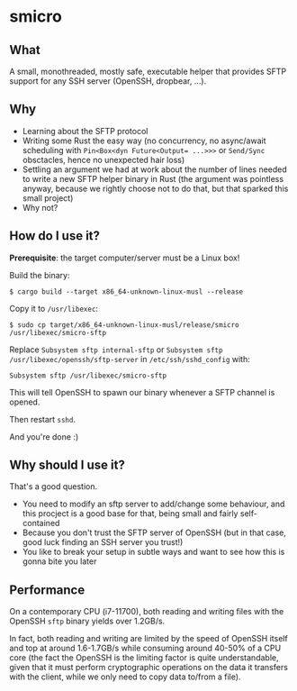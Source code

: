 # smicro

## What

A small, monothreaded, mostly safe, executable helper that provides SFTP support for any SSH server (OpenSSH, dropbear, ...).

## Why

* Learning about the SFTP protocol
* Writing some Rust the easy way (no concurrency, no async/await scheduling with `Pin<Box<dyn Future<Output= ...>>>` or `Send/Sync` obsctacles, hence no unexpected hair loss)
* Settling an argument we had at work about the number of lines needed to write a new SFTP helper binary in Rust (the argument was pointless anyway, because we rightly choose not to do that, but that sparked this small project)
* Why not?

## How do I use it?

**Prerequisite**: the target computer/server must be a Linux box!

Build the binary:
```
$ cargo build --target x86_64-unknown-linux-musl --release
```
Copy it to `/usr/libexec`:
```
$ sudo cp target/x86_64-unknown-linux-musl/release/smicro /usr/libexec/smicro-sftp
```

Replace `Subsystem sftp internal-sftp` or `Subsystem sftp /usr/libexec/openssh/sftp-server` in `/etc/ssh/sshd_config` with:
```
Subsystem sftp /usr/libexec/smicro-sftp
```
This will tell OpenSSH to spawn our binary whenever a SFTP channel is opened.

Then restart `sshd`.

And you're done :)

## Why should I use it?

That's a good question.

* You need to modify an sftp server to add/change some behaviour, and this procject is a good base for that, being small and fairly self-contained
* Because you don't trust the SFTP server of OpenSSH (but in that case, good luck finding an SSH server you trust!)
* You like to break your setup in subtle ways and want to see how this is gonna bite you later

## Performance

On a contemporary CPU (i7-11700), both reading and writing files with the OpenSSH `sftp` binary yields over 1.2GB/s.

In fact, both reading and writing are limited by the speed of OpenSSH itself and top at around 1.6-1.7GB/s while consuming around 40-50% of a CPU core (the fact the OpenSSH is the limiting factor is quite understandable, given that it must perform cryptographic operations on the data it transfers with the client, while we only need to copy data to/from a file).
